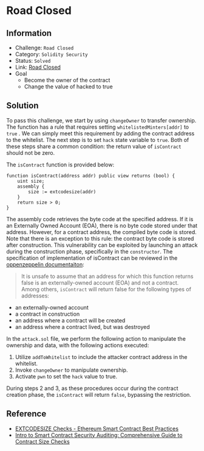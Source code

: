 # Road Closed

## Information

+ Challenge: `Road Closed`
+ Category: `Solidity Security`
+ Status: `Solved`
+ Link: [Road Closed](https://academy.quillaudits.com/challenges/quillctf-challenges/road-closed)
+ Goal
  + Become the owner of the contract
  + Change the value of hacked to true

## Solution
To pass this challenge, we start by using `changeOwner` to transfer ownership. The function has a rule that requires setting `whitelistedMinters[addr]` to `true` . We can simply meet this requirement by adding the contract address to the whitelist. The next step is to set `hack` state variable to `true`. Both of these steps share a common condition: the return value of `isContract` should not be zero.



The `isContract` function is provided below:

```solidity
function isContract(address addr) public view returns (bool) {
    uint size;
    assembly {
        size := extcodesize(addr)
    }
    return size > 0;
}
```


The assembly code retrieves the byte code at the specified address. If it is an Externally Owned Account (EOA), there is no byte code stored under that address. However, for a contract address, the compiled byte code is stored. Note that there is an exception to this rule: the contract byte code is stored after construction. This vulnerability can be exploited by launching an attack during the construction phase, specifically in the `constructor`. The specification of  implementation of isContract can be reviewed in the [oppenzeppelin documentaiton](https://docs.openzeppelin.com/contracts/2.x/api/utils):

> It is unsafe to assume that an address for which this function returns false is an externally-owned account (EOA) and not a contract. Among others, `isContract` will return false for the following types of addresses: 
+ an externally-owned account 
+ a contract in construction 
+ an address where a contract will be created
+ an address where a contract lived, but was destroyed

In the `attack.sol` file, we perform the following action to manipulate the ownership and data, with the following actions executed:

1. Utilize `addToWhitelist` to include the attacker contract address in the whitelist.
2. Invoke `changeOwner` to manipulate ownership.
3. Activate `pwn` to set the `hack` value to true.

During steps 2 and 3, as these procedures occur during the contract creation phase, the `isContract` will return `false`, bypassing the restriction.

## Reference
+ [EXTCODESIZE Checks - Ethereum Smart Contract Best Practices](https://consensys.github.io/smart-contract-best-practices/development-recommendations/solidity-specific/extcodesize-checks/)
+ [Intro to Smart Contract Security Auditing: Comprehensive Guide to Contract Size Checks](https://slowmist.medium.com/intro-to-smart-contract-security-auditing-comprehensive-guide-to-contract-size-checks-d6f6be00973c)
